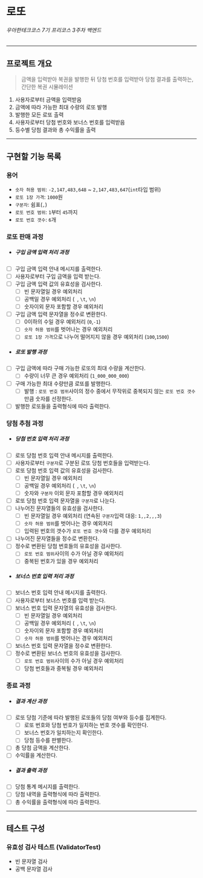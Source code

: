 # 로또

###### 우아한테크코스 7기 프리코스 3주차 백엔드

---------------------------

## 프로젝트 개요

> 금액을 입력받아 복권을 발행한 뒤 당첨 번호를 입력받아 당첨 결과를 출력하는, 간단한 복권 시뮬레이션

1. 사용자로부터 금액을 입력받음
2. 금액에 따라 가능한 최대 수량의 로또 발행
3. 발행한 모든 로또 출력
4. 사용자로부터 당첨 번호와 보너스 번호를 입력받음
5. 등수별 당첨 결과와 총 수익률을 출력

---------------------------

## 구현할 기능 목록

### 용어

- `숫자 허용 범위`: `-2,147,483,648` ~ `2,147,483,647`(`int`타입 범위)
- `로또 1장 가격`: `1000`원
- `구분자`: 쉼표(`,`)
- `로또 번호 범위`: `1`부터 `45`까지
- `로또 번호 갯수`: `6`개

### 로또 판매 과정

- ##### 구입 금액 입력 처리 과정
- [ ] 구입 금액 입력 안내 메시지를 출력한다.
- [ ] 사용자로부터 구입 금액을 입력 받는다.
- [ ] 구입 금액 입력 값의 유효성을 검사한다.
    - [ ] 빈 문자열일 경우 예외처리
    - [ ] 공백일 경우 예외처리 (` `, `\t`, `\n`)
    - [ ] 숫자이외 문자 포함할 경우 예외처리
- [ ] 구입 금액 입력 문자열을 정수로 변환한다.
    - [ ] 0이하의 수일 경우 예외처리 (`0`,`-1`)
    - [ ] `숫자 허용 범위`를 벗어나는 경우 예외처리
    - [ ] `로또 1장 가격`으로 나누어 떨어지지 않을 경우 예외처리 (`100`,`1500`)
- ##### 로또 발행 과정
- [ ] 구입 금액에 따라 구매 가능한 로또의 최대 수량을 계산한다.
    - [ ] 수량이 너무 큰 경우 예외처리 (`1_000_000_000`)
- [ ] 구매 가능한 최대 수량만큼 로또를 발행한다.
    - [ ] 발행 : `로또 번호 범위`사이의 정수 중에서 무작위로 중복되지 않는 `로또 번호 갯수`만큼 숫자를 선정한다.
- [ ] 발행한 로또들을 출력형식에 따라 출력한다.

### 당첨 추첨 과정

- ##### 당첨 번호 입력 처리 과정
- [ ] 로또 당첨 번호 입력 안내 메시지를 출력한다.
- [ ] 사용자로부터 `구분자`로 구분된 로또 당첨 번호들을 입력받는다.
- [ ] 로또 당첨 번호 입력 값의 유효성을 검사한다.
    - [ ] 빈 문자열일 경우 예외처리
    - [ ] 공백일 경우 예외처리 (` `, `\t`, `\n`)
    - [ ] 숫자와 `구분자` 이외 문자 포함할 경우 예외처리
- [ ] 로또 당첨 번호 입력 문자열을 `구분자`로 나눈다.
- [ ] 나누어진 문자열들의 유효성을 검사한다.
    - [ ] 빈 문자열일 경우 예외처리 (연속된 `구분자`입력 대응: `1,,2,,,3`)
    - [ ] `숫자 허용 범위`를 벗어나는 경우 예외처리
    - [ ] 입력된 번호의 갯수가 `로또 번호 갯수`와 다를 경우 예외처리
- [ ] 나누어진 문자열들을 정수로 변환한다.
- [ ] 정수로 변환된 당첨 번호들의 유효성을 검사한다.
    - [ ] `로또 번호 범위`사이의 수가 아닐 경우 예외처리
    - [ ] 중복된 번호가 있을 경우 예외처리
- ##### 보너스 번호 입력 처리 과정
- [ ] 보너스 번호 입력 안내 메시지를 출력한다.
- [ ] 사용자로부터 보너스 번호를 입력 받는다.
- [ ] 보너스 번호 입력 문자열의 유효성을 검사한다.
    - [ ] 빈 문자열일 경우 예외처리
    - [ ] 공백일 경우 예외처리 (` `, `\t`, `\n`)
    - [ ] 숫자이외 문자 포함할 경우 예외처리
    - [ ] `숫자 허용 범위`를 벗어나는 경우 예외처리
- [ ] 보너스 번호 입력 문자열을 정수로 변환한다.
- [ ] 정수로 변환된 보너스 번호의 유효성을 검사한다.
    - [ ] `로또 번호 범위`사이의 수가 아닐 경우 예외처리
    - [ ] 당첨 번호들과 중복될 경우 예외처리

### 종료 과정

- ##### 결과 계산 과정
- [ ] 로또 당첨 기준에 따라 발행된 로또들의 당첨 여부와 등수를 집계한다.
    - [ ] 로또 번호와 당첨 번호가 일치하는 번호 갯수를 확인한다.
    - [ ] 보너스 번호가 일치하는지 확인한다.
    - [ ] 당첨 등수를 판별한다.
- [ ] 총 당첨 금액을 계산한다.
- [ ] 수익률을 계산한다.
- ##### 결과 출력 과정
- [ ] 당첨 통계 메시지를 출력한다.
- [ ] 당첨 내역을 출력형식에 따라 출력한다.
- [ ] 총 수익률을 출력형식에 따라 출력한다.

---

## 테스트 구성

### 유효성 검사 테스트 (ValidatorTest)

- 빈 문자열 검사
- 공백 문자열 검사
